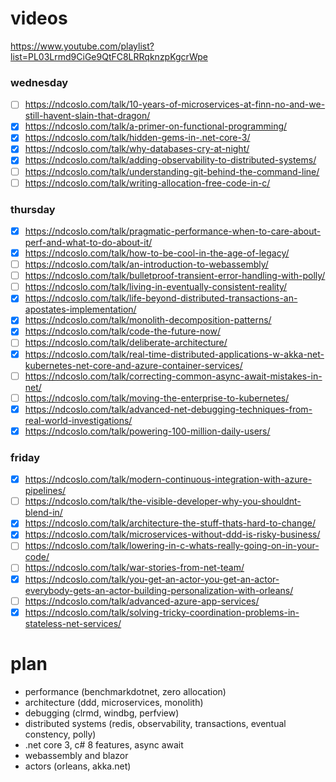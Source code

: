 # videos

https://www.youtube.com/playlist?list=PL03Lrmd9CiGe9QtFC8LRRqknzpKgcrWpe 

### wednesday
- [ ] https://ndcoslo.com/talk/10-years-of-microservices-at-finn-no-and-we-still-havent-slain-that-dragon/
- [x] https://ndcoslo.com/talk/a-primer-on-functional-programming/
- [x] https://ndcoslo.com/talk/hidden-gems-in-.net-core-3/
- [x] https://ndcoslo.com/talk/why-databases-cry-at-night/
- [x] https://ndcoslo.com/talk/adding-observability-to-distributed-systems/
- [ ] https://ndcoslo.com/talk/understanding-git-behind-the-command-line/
- [ ] https://ndcoslo.com/talk/writing-allocation-free-code-in-c/

### thursday
- [x] https://ndcoslo.com/talk/pragmatic-performance-when-to-care-about-perf-and-what-to-do-about-it/
- [x] https://ndcoslo.com/talk/how-to-be-cool-in-the-age-of-legacy/
- [ ] https://ndcoslo.com/talk/an-introduction-to-webassembly/
- [ ] https://ndcoslo.com/talk/bulletproof-transient-error-handling-with-polly/
- [ ] https://ndcoslo.com/talk/living-in-eventually-consistent-reality/
- [x] https://ndcoslo.com/talk/life-beyond-distributed-transactions-an-apostates-implementation/
- [x] https://ndcoslo.com/talk/monolith-decomposition-patterns/
- [x] https://ndcoslo.com/talk/code-the-future-now/
- [ ] https://ndcoslo.com/talk/deliberate-architecture/
- [x] https://ndcoslo.com/talk/real-time-distributed-applications-w-akka-net-kubernetes-net-core-and-azure-container-services/
- [ ] https://ndcoslo.com/talk/correcting-common-async-await-mistakes-in-net/
- [ ] https://ndcoslo.com/talk/moving-the-enterprise-to-kubernetes/
- [x] https://ndcoslo.com/talk/advanced-net-debugging-techniques-from-real-world-investigations/
- [x] https://ndcoslo.com/talk/powering-100-million-daily-users/

### friday
- [x] https://ndcoslo.com/talk/modern-continuous-integration-with-azure-pipelines/
- [ ] https://ndcoslo.com/talk/the-visible-developer-why-you-shouldnt-blend-in/
- [x] https://ndcoslo.com/talk/architecture-the-stuff-thats-hard-to-change/
- [x] https://ndcoslo.com/talk/microservices-without-ddd-is-risky-business/
- [ ] https://ndcoslo.com/talk/lowering-in-c-whats-really-going-on-in-your-code/
- [ ] https://ndcoslo.com/talk/war-stories-from-net-team/
- [x] https://ndcoslo.com/talk/you-get-an-actor-you-get-an-actor-everybody-gets-an-actor-building-personalization-with-orleans/
- [ ] https://ndcoslo.com/talk/advanced-azure-app-services/
- [x] https://ndcoslo.com/talk/solving-tricky-coordination-problems-in-stateless-net-services/

# plan

- performance (benchmarkdotnet, zero allocation)
- architecture (ddd, microservices, monolith)
- debugging (clrmd, windbg, perfview)
- distributed systems (redis, observability, transactions, eventual constency, polly)
- .net core 3, c# 8 features, async await
- webassembly and blazor
- actors (orleans, akka.net)

